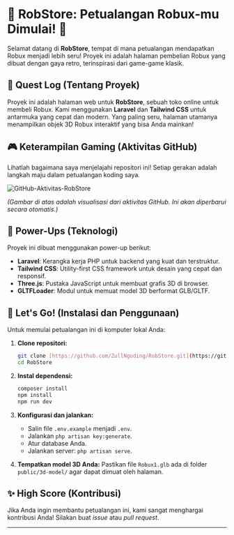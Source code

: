 # 🍄 RobStore: Petualangan Robux-mu Dimulai! 🍄

Selamat datang di **RobStore**, tempat di mana petualangan mendapatkan Robux menjadi lebih seru! Proyek ini adalah halaman pembelian Robux yang dibuat dengan gaya retro, terinspirasi dari game-game klasik.

## 📜 Quest Log (Tentang Proyek)

Proyek ini adalah halaman web untuk **RobStore**, sebuah toko online untuk membeli Robux. Kami menggunakan **Laravel** dan **Tailwind CSS** untuk antarmuka yang cepat dan modern. Yang paling seru, halaman utamanya menampilkan objek 3D Robux interaktif yang bisa Anda mainkan!

## 🎮 Keterampilan Gaming (Aktivitas GitHub)

Lihatlah bagaimana saya menjelajahi repositori ini! Setiap gerakan adalah langkah maju dalam petualangan koding saya.

![GitHub-Aktivitas-RobStore](https://raw.githubusercontent.com/ZullNgoding/RobStore/main/github-snake.svg)

*(Gambar di atas adalah visualisasi dari aktivitas GitHub. Ini akan diperbarui secara otomatis.)*

## 🍄 Power-Ups (Teknologi)

Proyek ini dibuat menggunakan power-up berikut:

* **Laravel**: Kerangka kerja PHP untuk backend yang kuat dan terstruktur.
* **Tailwind CSS**: Utility-first CSS framework untuk desain yang cepat dan responsif.
* **Three.js**: Pustaka JavaScript untuk membuat grafis 3D di browser.
* **GLTFLoader**: Modul untuk memuat model 3D berformat GLB/GLTF.

## 🚀 Let's Go! (Instalasi dan Penggunaan)

Untuk memulai petualangan ini di komputer lokal Anda:

1.  **Clone repositori:**
    ```bash
    git clone [https://github.com/ZullNgoding/RobStore.git](https://github.com/ZullNgoding/RobStore.git)
    cd RobStore
    ```

2.  **Instal dependensi:**
    ```bash
    composer install
    npm install
    npm run dev
    ```

3.  **Konfigurasi dan jalankan:**
    * Salin file `.env.example` menjadi `.env`.
    * Jalankan `php artisan key:generate`.
    * Atur database Anda.
    * Jalankan server: `php artisan serve`.

4.  **Tempatkan model 3D Anda:**
    Pastikan file `Robux1.glb` ada di folder `public/3d-model/` agar dapat dimuat oleh halaman.

## ✨ High Score (Kontribusi)

Jika Anda ingin membantu petualangan ini, kami sangat menghargai kontribusi Anda! Silakan buat *issue* atau *pull request*.

---
